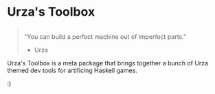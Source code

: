 Urza's Toolbox
==============
> <img src="" />
>
> "You can build a perfect machine out of imperfect parts."
> - Urza

Urza's Toolbox is a meta package that brings together a bunch of Urza themed
dev tools for artificing Haskell games.

:)
